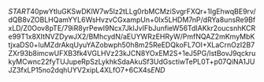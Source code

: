 $START$40pwYtIuGKSwDKlW7w5Iz2tLLg0rbMCMziSvgrFXQr+1IgEhwqBE9rv/dQB8vZOBLHQamYYL6WsHvzvCGxampUn+0Ix5LHDM7nP/dRYa8unsRe9BfxLD/Z0Oov8pTE/79iR8yrPewI9Ncx7JklJvIFbJunfieW56TdIAKkr2oucsnhKCRe99T1x8XItNVZDywJX2/BMhcydN/aEUYWRzEHRyW/PmfNQAZ2mKmyMbKtjxaDS0+luMZdrAkqUyuYAZobwph50h8m25ReEDQkoFL7OI+XLaCrnOzI2B7ZXr93b8imcwUFXB3fk4VGLHVz23kJCN8YOxEM2S+1eJ5PG/lstBovJ9qckrukyMCwnc22fyTUJupeRpSzLykhkSdaAkuSf3UdGsctiwTePL0T+p07QiNA1JUJZ3fxLP15no2dqhUYV2xipL4XLfO7+6CX4s$END$